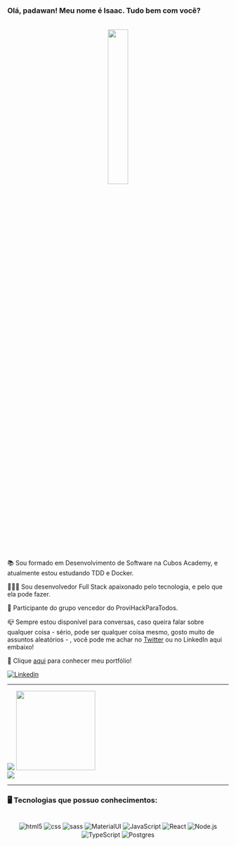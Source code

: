 
<h3>Olá, padawan! Meu nome é Isaac. Tudo bem com você?</h3>
</br>

<div align='center'>
<img src="https://c.tenor.com/7rMJZKO5CYYAAAAC/baby-yoda-hi.gif" width="30%" margin-bottom ='20px'/>
</div>

</br>

<div align='left'> 
    <p>📚 Sou formado em Desenvolvimento de Software na Cubos Academy, e atualmente estou estudando TDD e Docker.</p>
    <p>👨🏽‍🎓 Sou desenvolvedor Full Stack apaixonado pelo tecnologia, e pelo que ela pode fazer.</p>
    <p>🥇 Participante do grupo vencedor do ProviHackParaTodos.</p> 
    <p>📪 Sempre estou disponível para conversas, caso queira falar sobre qualquer coisa - sério, pode ser qualquer coisa mesmo, gosto muito de assuntos aleatórios - , você pode me achar no <a href='https://twitter.com/isaacjbs' target='_blank'>Twitter</a> ou no LinkedIn aqui embaixo!</p>
    <p>💼 Clique <a href='https://isaacjbs.github.io/portfolio/'>aqui</a> para conhecer meu portfólio!</p>
</div>

[![Linkedin](https://img.shields.io/badge/LinkedIn-0077B5?style=for-the-badge&logo=linkedin&logoColor=white)](https://www.linkedin.com/in/isaac-jbs/)

<hr>

<div>
<img align='+' src="https://github-readme-stats.vercel.app/api?username=IsaacJBS&show_icons=true&title_color=ebc760&text_color=ebc760&icon_color=ebc760&bg_color=050302&cache_seconds=2300">
<img height="180em" src="https://github-readme-stats.vercel.app/api/top-langs/?username=IsaacJBS&layout=compact&langs_count=7&title_color=ebc760&text_color=ebc760&icon_color=ebc760&bg_color=050302"/>
</div>

<img src="https://img.shields.io/static/v1?label=Overview&message=Isaac Jordão&color=050302&style=for-the-badge&logo=GitHub">

<hr>
 
<h3>🖥️ Tecnologias que possuo conhecimentos: </h3>
<div align='center'>
<div style= 'display: inline_block'><br>
<img align='center' alt= 'html5' src='https://img.shields.io/badge/HTML5-E34F26?style=for-the-badge&logo=html5&logoColor=white'>
<img align='center' alt= 'css' src='https://img.shields.io/badge/CSS3-1572B6?style=for-the-badge&logo=css3&logoColor=white'>
<img align='center' alt= 'sass' src='https://img.shields.io/badge/Sass-CC6699?style=for-the-badge&logo=sass&logoColor=white'>
<img align='center' alt= 'MaterialUI' src='https://img.shields.io/badge/Material--UI-0081CB?style=for-the-badge&logo=material-ui&logoColor=white'>
<img align='center' alt= 'JavaScript' src='https://img.shields.io/badge/JavaScript-F7DF1E?style=for-the-badge&logo=javascript&logoColor=black'>
<img align='center' alt= 'React' src='https://img.shields.io/badge/React-20232A?style=for-the-badge&logo=react&logoColor=61DAFB'>
<img align='center' alt= 'Node.js' src='https://img.shields.io/badge/Node.js-43853D?style=for-the-badge&logo=node.js&logoColor=white'>
<img align='center' alt= 'TypeScript' src='https://img.shields.io/badge/TypeScript-007ACC?style=for-the-badge&logo=typescript&logoColor=white'>
<img align='center' alt= 'Postgres' src='https://img.shields.io/badge/PostgreSQL-316192?style=for-the-badge&logo=postgresql&logoColor=white'> 
</div>

